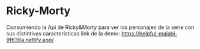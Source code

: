 # Ricky-Morty
Consumiendo la Api de Ricky&amp;Morty para ver los personajes de la serie con sus distintivas caracteristicas
link de la demo: 
https://helpful-malabi-9f636a.netlify.app/

